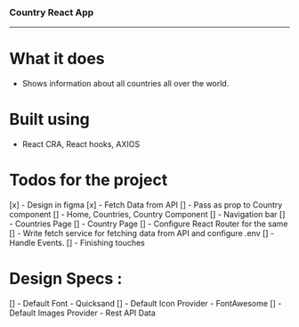 ### Country React App

<hr>
 
# What it does 
- Shows information about all countries all over the world.

# Built using 
- React CRA, React hooks, AXIOS

# Todos for the project
[x] - Design in figma
[x] - Fetch Data from API
[] - Pass as prop to Country component
[] - Home, Countries, Country Component
[] - Navigation bar
[] - Countries Page
[] - Country Page
[] - Configure React Router for the same
[] - Write fetch service for fetching data from API and configure .env
[] - Handle Events. 
[] - Finishing touches

# Design Specs :
[] - Default Font - Quicksand
[] - Default Icon Provider - FontAwesome
[] - Default Images Provider - Rest API Data

